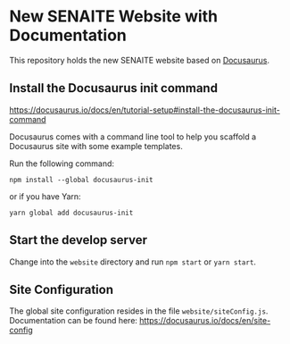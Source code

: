# New SENAITE Website with Documentation

This repository holds the new SENAITE website based on
[Docusaurus](https://docusaurus.io).


## Install the Docusaurus init command

https://docusaurus.io/docs/en/tutorial-setup#install-the-docusaurus-init-command

Docusaurus comes with a command line tool to help you scaffold a Docusaurus site
with some example templates.

Run the following command:

    npm install --global docusaurus-init

or if you have Yarn:

    yarn global add docusaurus-init


## Start the develop server

Change into the `website` directory and run `npm start` or `yarn start`.


## Site Configuration

The global site configuration resides in the file `website/siteConfig.js`.
Documentation can be found here: https://docusaurus.io/docs/en/site-config

